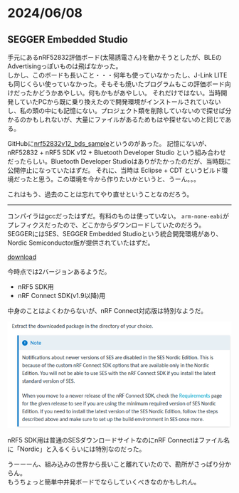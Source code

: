 # 2024/06/08

## SEGGER Embedded Studio

手元にあるnRF52832評価ボード(太陽誘電さん)を動かそうとしたが、BLEのAdvertisingっぽいものは飛ばなかった。  
しかし、このボードも長いこと・・・何年も使っていなかったし、J-Link LITEも同じくらい使っていなかった。そもそも焼いたプログラムもこの評価ボード向けだったかどうかあやしい。何もかもがあやしい。
それだけではない。当時開発していたPCから既に乗り換えたので開発環境がインストールされていないし、私の頭の中にも記憶にない。プロジェクト類を削除していないので探せば分かるのかもしれないが、大量にファイルがあるためもはや探せないのと同じである。

GitHubに[nrf52832v12_bds_sample](https://github.com/hirokuma/nrf52832v12_bds_sample)というのがあった。
記憶にないが、nRF52832 + nRF5 SDK v12 + Bluetooth Developer Studio という組み合わせだったらしい。Bluetooth Developer Studioはありがたかったのだが、当時既に公開停止になっていたはずだ。
それに、当時は Eclipse + CDT というビルド環境だったと思う。この環境を今から作りたいかというと、うーん。。。

これはもう、過去のことは忘れてやり直せということなのだろう。

----

コンパイラはgccだったはずだ。有料のものは使っていない。
`arm-none-eabi`がプレフィクスだったので、どこかからダウンロードしていたのだろう。  
SEGGERにはSES、SEGGER Embedded Studioという統合開発環境があり、Nordic Semiconductor版が提供されていたはずだ。

[download](https://www.nordicsemi.com/Products/Development-tools/Segger-Embedded-Studio/Download#infotabs)

今時点では2バージョンあるようだ。

* nRF5 SDK用
* nRF Connect SDK(v1.9以降)用

中身のことはよくわからないが、nRF Connect対応版は特別なようだ。

![image](20240608-1.png)

nRF5 SDK用は普通のSESダウンロードサイトなのにnRF Connectはファイル名に「Nordic」と入るくらいには特別なのだった。

うーーーん、組み込みの世界から長いこと離れていたので、勘所がさっぱり分からん。  
もうちょっと簡単中井発ボードでならしていくべきなのかもしれん。
